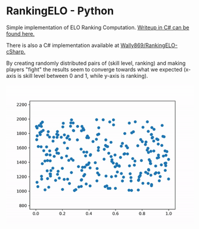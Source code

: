 # RankingELO - Python

Simple implementation of ELO Ranking Computation. [Writeup in C# can be found here.](https://t.co/wt9T8Cds3u?amp=1)  


There is also a C# implementation available at [Wally869/RankingELO-cSharp.](https://github.com/Wally869/RankingELO-cSharp)  

By creating randomly distributed pairs of (skill level, ranking) and making players "fight" the results seem to converge towards what we expected (x-axis is skill level between 0 and 1, while y-axis is ranking).  

![Simulating Evolution of ELO Rankings](media/sim.gif)  

